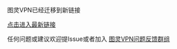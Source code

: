 
图灵VPN已经迁移到新链接

[点击进入最新链接](https://github.com/YoungBoy0048/tulingx) 

任何问题或建议欢迎提Issue或者加入 [图灵VPN问题反馈群组](https://t.me/joinchat/hQIgjjh2XnNiNzU1)
